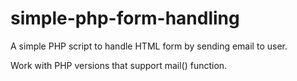 # simple-php-form-handling
A simple PHP script to handle HTML form by sending email to user.

Work with PHP versions that support mail() function.